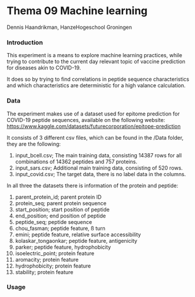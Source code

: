 # Thema 09 Machine learning
Dennis Haandrikman,
HanzeHogeschool Groningen


### Introduction

This experiment is a means to explore machine learning practices,
while trying to contribute to the current day relevant topic of vaccine prediction for diseases akin to COVID-19.

It does so by trying to find correlations in peptide sequence characteristics and which characteristics are deterministic for a high valance calculation.


### Data

The experiment makes use of a dataset used for epitome prediction for COVID-19 peptide sequences,
available on the following website:
https://www.kaggle.com/datasets/futurecorporation/epitope-prediction

It consists of 3 different csv files, which can be found in the /Data folder, they are the following:
1. input_bcell.csv; The main training data, consisting 14387 rows for all combinations of 14362 peptides and 757 proteins.
2. input_sars.csv; Additional main training data, consisting of 520 rows.
3. input_covid.csv; The target data, there is no label data in the columns.

In all three the datasets there is information of the protein and peptide:
1. parent_protein_id; parent protein ID
2. protein_seq; parent protein sequence
3. start_position; start position of peptide
4. end_position; end position of peptide
5. peptide_seq; peptide sequence 
6. chou_fasman; peptide feature, ß turn
7. emini; peptide feature, relative surface accessibility
8. kolaskar_tongaonkar; peptide feature, antigenicity
9. parker; peptide feature, hydrophobicity
10. isoelectric_point; protein feature
11. aromacity; protein feature
12. hydrophobicity; protein feature
13. stability; protein feature 


### Usage


### 